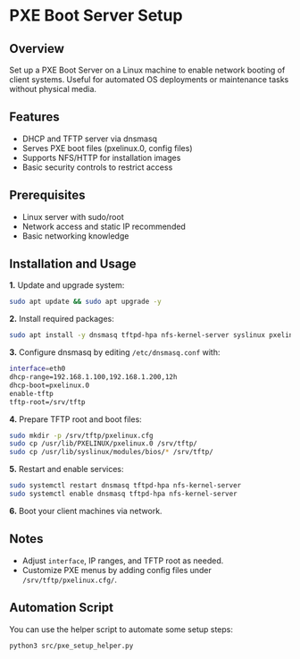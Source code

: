 # PXE Boot Server Setup

## Overview
Set up a PXE Boot Server on a Linux machine to enable network booting of client systems. Useful for automated OS deployments or maintenance tasks without physical media.

## Features
- DHCP and TFTP server via dnsmasq  
- Serves PXE boot files (pxelinux.0, config files)  
- Supports NFS/HTTP for installation images  
- Basic security controls to restrict access  

## Prerequisites
- Linux server with sudo/root  
- Network access and static IP recommended  
- Basic networking knowledge  

## Installation and Usage

**1.** Update and upgrade system:
   ```bash
   sudo apt update && sudo apt upgrade -y
  ```
**2.** Install required packages:
```bash
sudo apt install -y dnsmasq tftpd-hpa nfs-kernel-server syslinux pxelinux
```
**3.** Configure dnsmasq by editing `/etc/dnsmasq.conf` with:
```bash
interface=eth0
dhcp-range=192.168.1.100,192.168.1.200,12h
dhcp-boot=pxelinux.0
enable-tftp
tftp-root=/srv/tftp
```
**4.** Prepare TFTP root and boot files:
```bash
sudo mkdir -p /srv/tftp/pxelinux.cfg
sudo cp /usr/lib/PXELINUX/pxelinux.0 /srv/tftp/
sudo cp /usr/lib/syslinux/modules/bios/* /srv/tftp/
```
**5.** Restart and enable services:
```bash
sudo systemctl restart dnsmasq tftpd-hpa nfs-kernel-server
sudo systemctl enable dnsmasq tftpd-hpa nfs-kernel-server
```
**6.** Boot your client machines via network.


## Notes

- Adjust `interface`, IP ranges, and TFTP root as needed.
- Customize PXE menus by adding config files under `/srv/tftp/pxelinux.cfg/`.

## Automation Script

You can use the helper script to automate some setup steps:

```bash
python3 src/pxe_setup_helper.py
```
